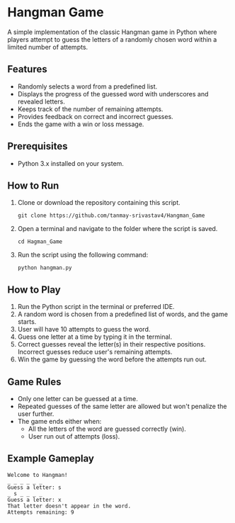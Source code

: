 # Hangman Game
A simple implementation of the classic Hangman game in Python where players attempt to guess the letters of a randomly chosen word within a limited number of attempts.


## Features
- Randomly selects a word from a predefined list.
- Displays the progress of the guessed word with underscores and revealed letters.
- Keeps track of the number of remaining attempts.
- Provides feedback on correct and incorrect guesses.
- Ends the game with a win or loss message.


## Prerequisites
- Python 3.x installed on your system.


## How to Run
1. Clone or download the repository containing this script.
   ```
   git clone https://github.com/tanmay-srivastav4/Hangman_Game
   ```
2. Open a terminal and navigate to the folder where the script is saved.
   ```
   cd Hagman_Game
   ```
3. Run the script using the following command:
   ```
   python hangman.py
   ```


## How to Play
1. Run the Python script in the terminal or preferred IDE.
2. A random word is chosen from a predefined list of words, and the game starts.
3. User will have 10 attempts to guess the word.
4. Guess one letter at a time by typing it in the terminal.
5. Correct guesses reveal the letter(s) in their respective positions. Incorrect guesses reduce user's remaining attempts.
6. Win the game by guessing the word before the attempts run out.


## Game Rules
- Only one letter can be guessed at a time.
- Repeated guesses of the same letter are allowed but won't penalize the user further.
- The game ends either when:
  - All the letters of the word are guessed correctly (win).
  - User run out of attempts (loss).


## Example Gameplay
  ```
  Welcome to Hangman!
  _ _ _ _ _ _
  Guess a letter: s
  _ s _ _ _ _
  Guess a letter: x
  That letter doesn't appear in the word.
  Attempts remaining: 9

  ```
